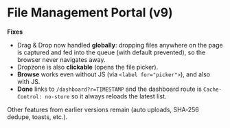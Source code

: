 # File Management Portal (v9)

**Fixes**
- Drag & Drop now handled **globally**: dropping files anywhere on the page is captured and fed into the queue (with default prevented), so the browser never navigates away.
- Dropzone is also **clickable** (opens the file picker).
- **Browse** works even without JS (via `<label for="picker">`), and also with JS.
- **Done** links to `/dashboard?r=TIMESTAMP` and the dashboard route is `Cache-Control: no-store` so it always reloads the latest list.

Other features from earlier versions remain (auto uploads, SHA‑256 dedupe, toasts, etc.).

